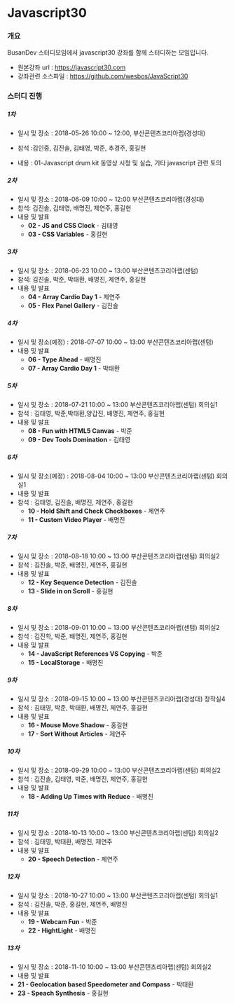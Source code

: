 # Javascript30



### 개요

BusanDev 스터디모임에서 javascript30 강좌를 함께 스터디하는 모임입니다.



* 원본강좌 url : https://javascript30.com
* 강좌관련 소스파일 : https://github.com/wesbos/JavaScript30





### 스터디 진행

##### 1차

* 일시 및 장소 : 2018-05-26 10:00 ~ 12:00, 부산콘텐츠코리아랩(경성대)

* 참석 :김인중, 김진솔, 김태영, 박준, 추경주, 홍길현
* 내용 : 01-Javascript drum kit 동영상 시청 및 실습, 기타 javascript 관련 토의

##### 2차

- 일시 및 장소 : 2018-06-09 10:00 ~ 12:00 부산콘텐츠코리아랩(경성대)
- 참석: 김진솔, 김태영, 배명진, 제연주, 홍길현
- 내용 및 발표
  - **02 - JS and CSS Clock**  - 김태영
  - **03 - CSS Variables** - 홍길현

##### 3차

- 일시 및 장소 : 2018-06-23 10:00 ~ 13:00 부산콘텐츠코리아랩(센텀)
- 참석: 김진솔, 박준, 박태환, 배명진, 제연주, 홍길현
- 내용 및 발표
  - **04 - Array Cardio Day 1**  - 제연주
  - **05 - Flex Panel Gallery** - 김진솔

##### 4차

- 일시 및 장소(예정) : 2018-07-07 10:00 ~ 13:00 부산콘텐츠코리아랩(센텀)
- 내용 및 발표
  - **06 - Type Ahead**  - 배명진
  - **07 -  Array Cardio Day 1** - 박태환



##### 5차

- 일시 및 장소 : 2018-07-21 10:00 ~ 13:00 부산콘텐츠코리아랩(센텀) 회의실1
- 참석 : 김태영, 박준,박태환,양갑진, 배명진, 제연주, 홍길현
- 내용 및 발표
  - **08 - Fun with HTML5 Canvas**  - 박준
  - **09 -  Dev Tools Domination** - 김태영



##### 6차

- 일시 및 장소(예정) : 2018-08-04 10:00 ~ 13:00 부산콘텐츠코리아랩(센텀) 회의실1
- 내용 및 발표
- 참석 : 김태영, 김진솔, 배명진, 제연주, 홍길현
  - **10 - Hold Shift and Check Checkboxes**  - 제연주
  - **11 - Custom Video Player** - 배명진



##### 7차

- 일시 및 장소 : 2018-08-18 10:00 ~ 13:00 부산콘텐츠코리아랩(센텀) 회의실2
- 참석 : 김진솔, 박준, 배명진, 제연주, 홍길현
- 내용 및 발표
  - **12 - Key Sequence Detection**  - 김진솔
  - **13 - Slide in on Scroll** - 홍길현



##### 8차

- 일시 및 장소 : 2018-09-01 10:00 ~ 13:00 부산콘텐츠코리아랩(센텀) 회의실2
- 참석 : 김진학, 박준, 배명진, 제연주, 홍길현
- 내용 및 발표
  - **14 - JavaScript References VS Copying**  - 박준
  - **15 - LocalStorage** - 배명진



##### 9차

- 일시 및 장소 : 2018-09-15 10:00 ~ 13:00 부산콘텐츠코리아랩(경성대) 창작실4
- 참석 : 김태영, 박준, 박태환, 배명진, 제연주, 홍길현
- 내용 및 발표
  - **16 - Mouse Move Shadow**  - 홍길현
  - **17 - Sort Without Articles** - 제연주



##### 10차

- 일시 및 장소 : 2018-09-29 10:00 ~ 13:00 부산콘텐츠코리아랩(센텀) 회의실2
- 참석 : 김진솔, 김태영, 박준, 배명진, 제연주, 홍길현
- 내용 및 발표
  - **18 - Adding Up Times with Reduce**  - 배명진



##### 11차

- 일시 및 장소 : 2018-10-13 10:00 ~ 13:00 부산콘텐츠코리아랩(센텀) 회의실2
- 참석 : 김태영, 박태환, 배명진, 제연주
- 내용 및 발표
  - **20 - Speech Detection** - 제연주


##### 12차

- 일시 및 장소 : 2018-10-27 10:00 ~ 13:00 부산콘텐츠코리아랩(센텀) 회의실1
- 참석 : 김진솔, 박준, 홍길현, 제연주, 배명진
- 내용 및 발표
  - **19 - Webcam Fun** - 박준
  - **22 - HightLight** - 배명진

##### 13차

- 일시 및 장소 : 2018-11-10 10:00 ~ 13:00 부산콘텐츠리아랩(센텀) 회의실2
- 내용 및 발표
- **21 - Geolocation based Speedometer and Compass** - 박태환
- **23 - Speach Synthesis** - 홍길현
